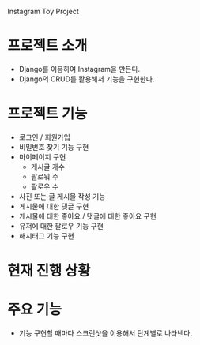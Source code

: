 Instagram Toy Project

# 프로젝트 소개
- Django를 이용하여 Instagram을 만든다.
- Django의 CRUD를 활용해서 기능을 구현한다.

# 프로젝트 기능
- 로그인 / 회원가입
- 비밀번호 찾기 기능 구현
- 마이페이지 구현
	- 게시글 개수
	- 팔로워 수
	 - 팔로우 수
- 사진 또는 글 게시물 작성 기능
- 게시물에 대한 댓글 구현
- 게시물에 대한 좋아요 / 댓글에 대한 좋아요 구현
- 유저에 대한 팔로우 기능 구현
- 해시태그 기능 구현

# 현재 진행 상황


# 주요 기능 
- 기능 구현할 때마다 스크린샷을 이용해서 단계별로 나타낸다.

